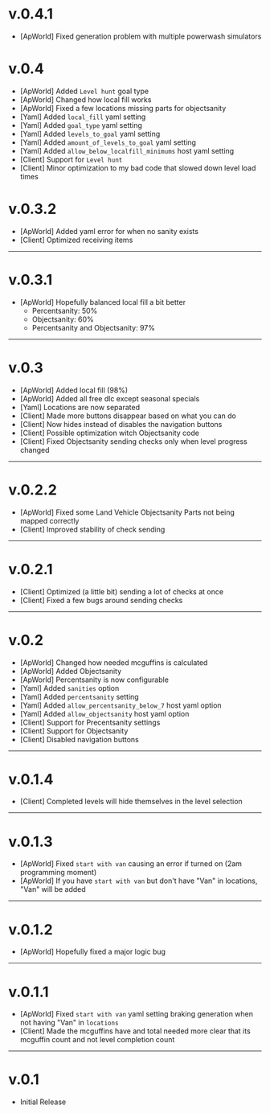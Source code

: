 # v.0.4.1

- [ApWorld] Fixed generation problem with multiple powerwash simulators

# v.0.4

- [ApWorld] Added `Level hunt` goal type
- [ApWorld] Changed how local fill works
- [ApWorld] Fixed a few locations missing parts for objectsanity
- [Yaml] Added `local_fill` yaml setting
- [Yaml] Added `goal_type` yaml setting
- [Yaml] Added `levels_to_goal` yaml setting
- [Yaml] Added `amount_of_levels_to_goal` yaml setting
- [Yaml] Added `allow_below_localfill_minimums` host yaml setting
- [Client] Support for `Level hunt`
- [Client] Minor optimization to my bad code that slowed down level load times

# v.0.3.2

- [ApWorld] Added yaml error for when no sanity exists
- [Client] Optimized receiving items

---
# v.0.3.1

- [ApWorld] Hopefully balanced local fill a bit better
  - Percentsanity: 50%
  - Objectsanity: 60%
  - Percentsanity and Objectsanity: 97%

---
# v.0.3

- [ApWorld] Added local fill (98%)
- [ApWorld] Added all free dlc except seasonal specials
- [Yaml] Locations are now separated
- [Client] Made more buttons disappear based on what you can do
- [Client] Now hides instead of disables the navigation buttons
- [Client] Possible optimization witch Objectsanity code
- [Client] Fixed Objectsanity sending checks only when level progress changed

---
# v.0.2.2

- [ApWorld] Fixed some Land Vehicle Objectsanity Parts not being mapped correctly 
- [Client] Improved stability of check sending

---
# v.0.2.1

- [Client] Optimized (a little bit) sending a lot of checks at once 
- [Client] Fixed a few bugs around sending checks

---
# v.0.2

- [ApWorld] Changed how needed mcguffins is calculated
- [ApWorld] Added Objectsanity
- [ApWorld] Percentsanity is now configurable
- [Yaml] Added `sanities` option
- [Yaml] Added `percentsanity` setting
- [Yaml] Added `allow_percentsanity_below_7` host yaml option
- [Yaml] Added `allow_objectsanity` host yaml option
- [Client] Support for Precentsanity settings
- [Client] Support for Objectsanity
- [Client] Disabled navigation buttons

---
# v.0.1.4

- [Client] Completed levels will hide themselves in the level selection

---
# v.0.1.3

- [ApWorld] Fixed `start with van` causing an error if turned on (2am programming moment)
- [ApWorld] If you have `start with van` but don't have "Van" in locations, "Van" will be added

---
# v.0.1.2

- [ApWorld] Hopefully fixed a major logic bug

---
# v.0.1.1

- [ApWorld] Fixed `start with van` yaml setting braking generation when not having "Van" in `locations`
- [Client] Made the mcguffins have and total needed more clear that its mcguffin count and not level completion count 

---
# v.0.1

- Initial Release